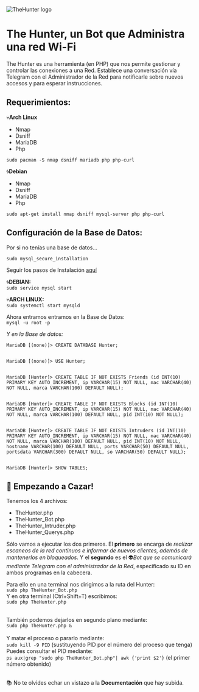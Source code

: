 ![TheHunter logo](https://stationx11.es/wp-images/TheHunter.jpg)

# The Hunter, un Bot que Administra una red Wi-Fi
The Hunter es una herramienta (en PHP) que nos permite gestionar y controlar las conexiones a una Red.
Establece una conversación vía Telegram con el Administrador de la Red para notificarle sobre nuevos
accesos y para esperar instrucciones.


## Requerimientos:
:skull:**Arch Linux**
   * Nmap
   * Dsniff
   * MariaDB
   * Php<br>
 
``` sudo pacman -S nmap dsniff mariadb php php-curl ```

:cyclone:**Debian**
   * Nmap
   * Dsniff
   * MariaDB
   * Php<br>
 
``` sudo apt-get install nmap dsniff mysql-server php php-curl ```


## Configuración de la Base de Datos:

Por si no tenías una base de datos...

```sudo mysql_secure_installation```

Seguir los pasos de Instalación [aquí](https://www.digitalocean.com/community/tutorials/how-to-install-linux-apache-mysql-php-lamp-stack-on-debian)

:cyclone:**DEBIAN:**<br>
```sudo service mysql start```

:skull:**ARCH LINUX:**<br>
```sudo systemctl start mysqld```

Ahora entramos entramos en la Base de Datos:<br>
```mysql -u root -p```

_Y en la Base de datos:_
```
MariaDB [(none)]> CREATE DATABASE Hunter;


MariaDB [(none)]> USE Hunter;


MariaDB [Hunter]> CREATE TABLE IF NOT EXISTS Friends (id INT(10) PRIMARY KEY AUTO_INCREMENT, ip VARCHAR(15) NOT NULL, mac VARCHAR(40) NOT NULL, marca VARCHAR(100) DEFAULT NULL);


MariaDB [Hunter]> CREATE TABLE IF NOT EXISTS Blocks (id INT(10) PRIMARY KEY AUTO_INCREMENT, ip VARCHAR(15) NOT NULL, mac VARCHAR(40) NOT NULL, marca VARCHAR(100) DEFAULT NULL, pid INT(10) NOT NULL);


MariaDB [Hunter]> CREATE TABLE IF NOT EXISTS Intruders (id INT(10) PRIMARY KEY AUTO_INCREMENT, ip VARCHAR(15) NOT NULL, mac VARCHAR(40) NOT NULL, marca VARCHAR(100) DEFAULT NULL, pid INT(10) NOT NULL, hostname VARCHAR(100) DEFAULT NULL, ports VARCHAR(50) DEFAULT NULL, portsdata VARCHAR(300) DEFAULT NULL, so VARCHAR(50) DEFAULT NULL);


MariaDB [Hunter]> SHOW TABLES;  
```
## :imp: Empezando a Cazar!
Tenemos los 4 archivos:
 * TheHunter.php
 * TheHunter_Bot.php
 * TheHunter_Intruder.php
 * TheHunter_Querys.php
 
 Sólo vamos a ejecutar los dos primeros. El **primero** se encarga de _realizar escaneos de la red continuos e informar de nuevos clientes, además de mantenerlos en bloqueados_. Y el **segundo** es el :alien:_Bot que se comunicará mediante Telegram con el administrador de la Red_, especificado su ID en ambos programas en la cabecera. 
 
 Para ello en una terminal nos dirigimos a la ruta del Hunter:<br>
 ```sudo php TheHunter_Bot.php```
 <br>Y en otra terminal (Ctrl+Shift+T) escribimos:<br>
 ```sudo php TheHunter.php```
 
 <br>También podemos dejarlos en segundo plano mediante:<br>
 ```sudo php TheHunter.php &```
 <br><br>Y matar el proceso o pararlo mediante:<br>
 ```sudo kill -9 PID``` (sustituyendo PID por el número del proceso que tenga)
 <br> Puedes consultar el PID mediante:<br>
 ```ps aux|grep "sudo php TheHunter_Bot.php"| awk {'print $2'}``` (el primer número obtenido)
 
 <br>:books: No te olvides echar un vistazo a la **Documentación** que hay subida.
